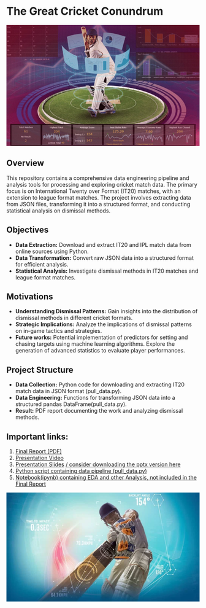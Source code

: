 # The Great Cricket Conundrum
![stick_image_2](1689827968897.jpg)
## Overview

This repository contains a comprehensive data engineering pipeline and analysis tools for processing and exploring cricket match data. The primary focus is on International Twenty over Format (IT20) matches, with an extension to league format matches. The project involves extracting data from JSON files, transforming it into a structured format, and conducting statistical analysis on dismissal methods.

## Objectives

- **Data Extraction:** Download and extract IT20 and IPL match data from online sources using Python.
- **Data Transformation:** Convert raw JSON data into a structured format for efficient analysis.
- **Statistical Analysis:** Investigate dismissal methods in IT20 matches and league format matches.

## Motivations

- **Understanding Dismissal Patterns:** Gain insights into the distribution of dismissal methods in different cricket formats.
- **Strategic Implications:** Analyze the implications of dismissal patterns on in-game tactics and strategies.
- **Future works:** Potential implementation of predictors for setting and chasing targets using machine learning algorithms. Explore the generation of advanced statistics to evaluate player performances.

## Project Structure

- **Data Collection:** Python code for downloading and extracting IT20 match data in JSON format (pull_data.py).
- **Data Engineering:** Functions for transforming JSON data into a structured pandas DataFrame(pull_data.py).
- **Result:** PDF report documenting the work and analyzing dismissal methods.

## Important links:
1. [Final Report (PDF)](./project/report.pdf)
2. [Presentation Video](./project/presentation-video.mp4)
3. [Presentation Slides](./project/slides.pdf)  [/ consider downloading the pptx version here](./project/MADE_presentation.pptx)
4. [Python script containing data pipeline (pull_data.py)](./project/pull_data.py)
5. [Notebook(ipynb) containing EDA and other Analysis, not included in the Final Report](./project/Analysis_Experiments.ipynb)

![stock_img_1](1679755900405.jpg)

